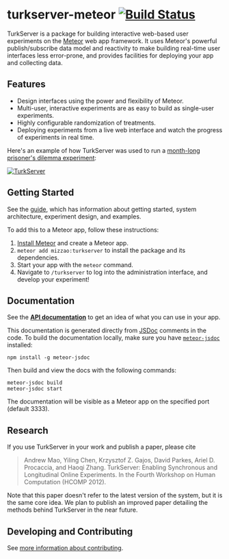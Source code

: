 turkserver-meteor [![Build Status](https://travis-ci.org/TurkServer/turkserver-meteor.svg)](https://travis-ci.org/TurkServer/turkserver-meteor)
=================

TurkServer is a package for building interactive web-based user experiments on
the [Meteor](https://www.meteor.com/) web app framework. It uses Meteor's
powerful publish/subscribe data model and reactivity to make building 
real-time user interfaces less error-prone, and provides facilities for 
deploying your app and collecting data.

## Features

- Design interfaces using the power and flexibility of Meteor.
- Multi-user, interactive experiments are as easy to build as single-user experiments.
- Highly configurable randomization of treatments.
- Deploying experiments from a live web interface and watch the progress of experiments in real time.

Here's an example of how TurkServer was used to run a [month-long prisoner's dilemma experiment][longrunpd]:

[longrunpd]: https://github.com/TurkServer/long-run-cooperation
  
[ ![TurkServer][ts-img] ][ts-link]

[ts-img]: https://j.gifs.com/2R4A4v.gif
[ts-link]: https://www.youtube.com/watch?v=qgS0T979uMQ

## Getting Started

See the [guide](http://turkserver.readthedocs.io/), which has information about 
getting started, system architecture, experiment design, and examples.
 
To add this to a Meteor app, follow these instructions: 

1. [Install Meteor](http://docs.meteor.com/#quickstart) and create a Meteor app.
3. `meteor add mizzao:turkserver` to install the package and its dependencies.
4. Start your app with the `meteor` command.
5. Navigate to `/turkserver` to log into the administration interface, and 
develop your experiment!

## Documentation

See the **[API documentation](http://turkserver.meteorapp.com)** to get an idea
of what you can use in your app.

This documentation is generated directly from [JSDoc](http://usejsdoc.org/)
comments in the code. To build the documentation locally, make sure you have
[`meteor-jsdoc`](https://www.npmjs.com/package/meteor-jsdoc) installed:

```
npm install -g meteor-jsdoc
```

Then build and view the docs with the following commands:

```
meteor-jsdoc build
meteor-jsdoc start
```

The documentation will be visible as a Meteor app on the specified port (default 3333).

## Research

If you use TurkServer in your work and publish a paper, please cite

> Andrew Mao, Yiling Chen, Krzysztof Z. Gajos, David Parkes, Ariel D. Procaccia, and Haoqi Zhang. TurkServer: Enabling Synchronous and Longitudinal Online Experiments. In the Fourth Workshop on Human Computation (HCOMP 2012). 

Note that this paper doesn't refer to the latest version of the system, but it
 is the same core idea. We plan to publish an improved paper detailing the 
 methods behind TurkServer in the near future. 

## Developing and Contributing

See [more information about contributing](Contributing.md).
